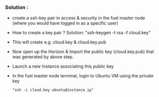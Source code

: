 ### Solution :

* create a ssh-key pair in access & security in the fuel master node (where you would have logged in as a specific user)

* How to create a key pair ? Solution: "ssh-keygen -t rsa -f cloud.key"

* This will create e.g. cloud.key & cloud.key.pub

* Now open up the Horizon & Import the public key (cloud.key.pub) that was generated by above step.
​
* Launch a new Instance associating this public key

* In the fuel master node terminal, login to Ubuntu VM using the private key
      
      "ssh -i cloud.key ubuntu@instance_ip"
